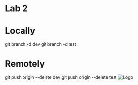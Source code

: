 # Lab 2
# Locally
git branch -d dev
git branch -d test

# Remotely
git push origin --delete dev
git push origin --delete test
![Logo]([https://example.com/image.png](https://media.istockphoto.com/id/2150800876/photo/web-hosting-ai-privacy-platform-service-website-provider-support-business-icon-ai-technology.jpg?s=1024x1024&w=is&k=20&c=gilqGKq7AUndF8pAZJ7Tcoj4ynVnisqlWy3WXbV5i4k=))
